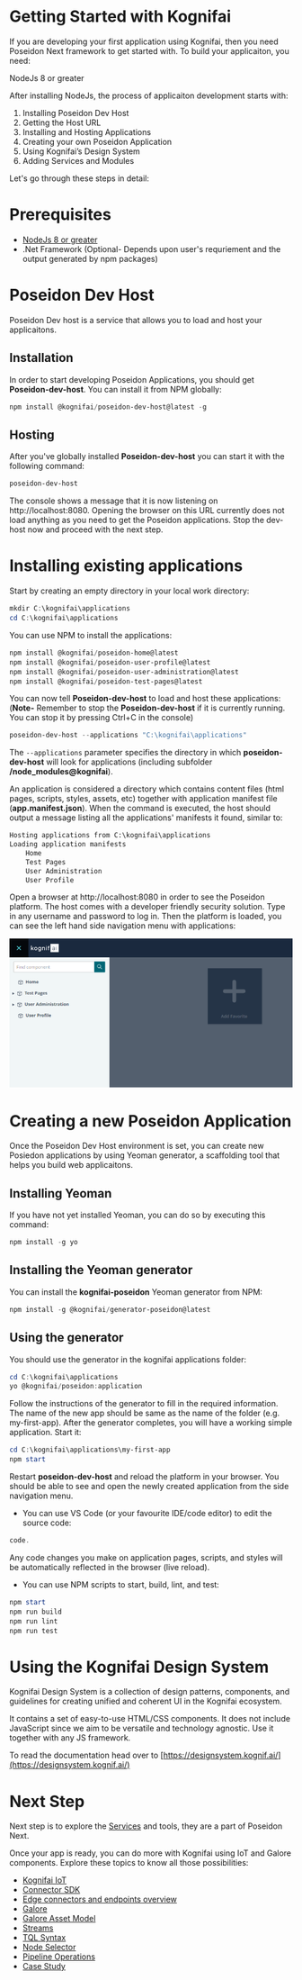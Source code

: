 # Getting Started with Kognifai 

If you are developing your first application using Kognifai, then you need Poseidon Next framework to get started with.
To build your applicaiton, you need:

NodeJs 8 or greater

After installing NodeJs, the process of applicaiton development starts with:

1. Installing Poseidon Dev Host
2. Getting the Host URL
3. Installing and Hosting Applications 
4. Creating your own Poseidon Application 
5. Using Kognifai’s Design System 
6. Adding Services and Modules 

Let's go through these steps in detail:

# Prerequisites 
- [NodeJs 8 or greater](https://nodejs.org/)
- .Net Framework (Optional- Depends upon user's requriement and the output generated by npm packages)

# Poseidon Dev Host
Poseidon Dev host is a service that allows you to load and host your applicaitons.

## Installation
In order to start developing Poseidon Applications, you should get **Poseidon-dev-host**. You can install it from NPM globally:

```powershell
npm install @kognifai/poseidon-dev-host@latest -g
```

## Hosting
After you've globally installed **Poseidon-dev-host** you can start it with the following command:

```powershell
poseidon-dev-host
```
The console shows a message that it is now listening on http://localhost:8080. Opening the browser on this URL currently does not load anything as you need to get the Poseidon applications. Stop the dev-host now and proceed with the next step.

# Installing existing applications

Start by creating an empty directory in your local work directory:
```powershell
mkdir C:\kognifai\applications
cd C:\kognifai\applications
```
You can use NPM to install the applications:
```powershell
npm install @kognifai/poseidon-home@latest
npm install @kognifai/poseidon-user-profile@latest
npm install @kognifai/poseidon-user-administration@latest
npm install @kognifai/poseidon-test-pages@latest
```
You can now tell **Poseidon-dev-host** to load and host these applications:
(**Note-** Remember to stop the **Poseidon-dev-host** if it is currently running. You can stop it by pressing Ctrl+C in the console)
```powershell
poseidon-dev-host --applications "C:\kognifai\applications"
```
The ```--applications``` parameter specifies the directory in which **poseidon-dev-host** will look for applications (including subfolder **/node_modules\@kognifai**).

 An application is considered a directory which contains content files (html pages, scripts, styles, assets, etc) together with application manifest file (**app.manifest.json**).
When the command is executed, the host should output a message listing all the applications' manifests it found, similar to:
```
Hosting applications from C:\kognifai\applications
Loading application manifests
	Home
	Test Pages
	User Administration
	User Profile
```
Open a browser at http://localhost:8080 in order to see the Poseidon platform. The host comes with a developer friendly security solution. Type in any username and password to log in. Then the platform is loaded, you can see the left hand side navigation menu with applications:

![image.png](.attachments/image-43ec7967-c093-468b-a63e-e64075349bdc.png)

# Creating a new Poseidon Application
Once the Poseidon Dev Host environment is set, you can create new Posiedon applications by using Yeoman generator, a scaffolding tool that helps you build web applicaitons.  

## Installing Yeoman
If you have not yet installed Yeoman, you can do so by executing this command:
```powershell
npm install -g yo
```

## Installing the Yeoman generator
You can install the **kognifai-poseidon** Yeoman generator from NPM:
```powershell
npm install -g @kognifai/generator-poseidon@latest
```

## Using the generator
You should use the generator in the kognifai applications folder:
```powershell
cd C:\kognifai\applications
yo @kognifai/poseidon:application
```
Follow the instructions of the generator to fill in the required information. 
The name of the new app should be same as the name of the folder (e.g. my-first-app). After the generator completes, you will have a working simple application. Start it:
```powershell
cd C:\kognifai\applications\my-first-app
npm start
```
Restart **poseidon-dev-host** and reload the platform in your browser. You should be able to see and open the newly created application from the side navigation menu.
- You can use VS Code (or your favourite IDE/code editor) to edit the source code:
```powershell
code.
```
Any code changes you make on application pages, scripts, and styles will be automatically reflected in the browser (live reload).
- You can use NPM scripts to start, build, lint, and test:
```powershell
npm start
npm run build
npm run lint
npm run test
```
# Using the Kognifai Design System

Kognifai Design System is a collection of design patterns, components, and guidelines for creating unified and coherent UI in the Kognifai ecosystem.

It contains a set of easy-to-use HTML/CSS components. It does not include JavaScript since we aim to be versatile and technology agnostic. Use it together with any JS framework.

To read the documentation head over to [https://designsystem.kognif.ai/](https://designsystem.kognif.ai/)

# Next Step

Next step is to explore the [Services](Services.md) and tools, they are a part of Poseidon Next.


Once your app is ready, you can do more with Kognifai using IoT and Galore components. 
Explore these topics to know all those possibilities:

-	[Kognifai IoT](https://github.com/kognifai/IoT)
-	[Connector SDK](https://github.com/kognifai/IoT/blob/master/SDK%20Documentation/readme.md)
-	[Edge connectors and endpoints overview](https://github.com/kognifai/IoT/blob/master/IoT%20Documentation/Overview%20%20Connectors%20and%20Endpoints%20.md)
-	[Galore](https://github.com/kognifai/Galore)
-	[Galore Asset Model](https://github.com/kognifai/Galore/blob/master/Galore-Documentation/readme.md)
-	[Streams](https://github.com/kognifai/Galore/blob/master/Galore-Documentation/streams.md)
-	[TQL Syntax](https://github.com/kognifai/Galore/blob/master/Galore-Documentation/TQL%20Syntax.md)
-	[Node Selector](https://github.com/kognifai/Galore/blob/master/Galore-Documentation/Node%20Selector.md)
-	[Pipeline Operations](https://github.com/kognifai/Galore/blob/master/Galore-Documentation/Pipeline%20Operations.md)
-	[Case Study](https://github.com/kognifai/Galore/blob/master/Galore-Documentation/casestudy.md)



